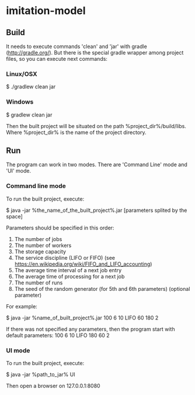 # imitation-model

## Build

It needs to execute commands 'clean' and  'jar' with gradle (http://gradle.org/). But there is the special gradle wrapper among project files, so you can execute next commands:

### Linux/OSX
$ ./gradlew clean jar

### Windows
$ gradlew clean jar
 
Then the built project will be situated on the path %project_dir%/build/libs. Where %project_dir% is the name of the project directory.

## Run

The program can work in two modes. There are 'Command Line' mode and 'UI' mode.

### Command line mode

To run the built project, execute:

$ java -jar %the_name_of_the_built_project%.jar [parameters splited by the space]

Parameters should be specified in this order:
1. The number of jobs  
2. The number of workers  
3. The storage capacity  
4. The service discipline (LIFO or FIFO) (see https://en.wikipedia.org/wiki/FIFO_and_LIFO_accounting)  
5. The average time interval of a next job entry  
6. The average time of processing for a next job  
7. The number of runs  
8. The seed of the random generator (for 5th and 6th parameters) (optional parameter)  

For example:

$ java -jar %name_of_built_project%.jar 100 6 10 LIFO 60 180 2

If there was not specified any parameters, then the program start with default parameters: 100 6 10 LIFO 180 60 2

### UI mode

To run the built project, execute:

$ java -jar %path_to_jar% UI

Then open a browser on 127.0.0.1:8080

